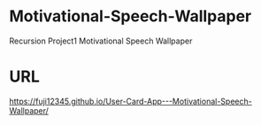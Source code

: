 # Motivational-Speech-Wallpaper

Recursion Project1 Motivational Speech Wallpaper

# URL

https://fuji12345.github.io/User-Card-App---Motivational-Speech-Wallpaper/
